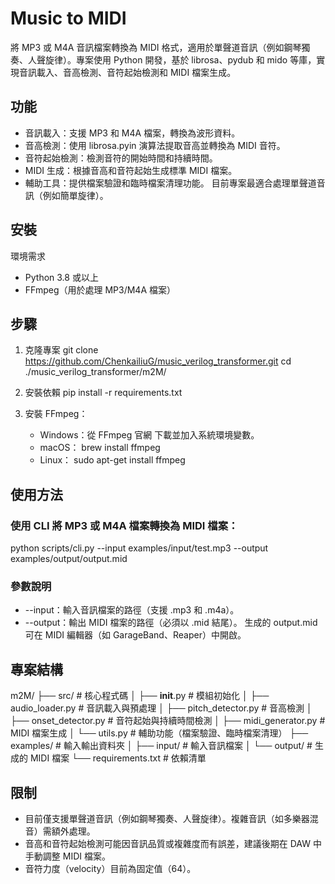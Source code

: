 # Music to MIDI
將 MP3 或 M4A 音訊檔案轉換為 MIDI 格式，適用於單聲道音訊（例如鋼琴獨奏、人聲旋律）。專案使用 Python 開發，基於 librosa、pydub 和 mido 等庫，實現音訊載入、音高檢測、音符起始檢測和 MIDI 檔案生成。

## 功能
* 音訊載入：支援 MP3 和 M4A 檔案，轉換為波形資料。
* 音高檢測：使用 librosa.pyin 演算法提取音高並轉換為 MIDI 音符。
* 音符起始檢測：檢測音符的開始時間和持續時間。
* MIDI 生成：根據音高和音符起始生成標準 MIDI 檔案。
* 輔助工具：提供檔案驗證和臨時檔案清理功能。
目前專案最適合處理單聲道音訊（例如簡單旋律）。

## 安裝
環境需求
* Python 3.8 或以上
* FFmpeg（用於處理 MP3/M4A 檔案）
  
## 步驟
1. 克隆專案
   git clone https://github.com/ChenkailiuG/music_verilog_transformer.git
   cd ./music_verilog_transformer/m2M/
 
2. 安裝依賴
   pip install -r requirements.txt

3. 安裝 FFmpeg：
    * Windows：從 FFmpeg 官網 下載並加入系統環境變數。
    * macOS：
brew install ffmpeg
    * Linux：
sudo apt-get install ffmpeg

## 使用方法
### 使用 CLI 將 MP3 或 M4A 檔案轉換為 MIDI 檔案：
python scripts/cli.py --input examples/input/test.mp3 --output examples/output/output.mid
### 參數說明
* --input：輸入音訊檔案的路徑（支援 .mp3 和 .m4a）。
* --output：輸出 MIDI 檔案的路徑（必須以 .mid 結尾）。
生成的 output.mid 可在 MIDI 編輯器（如 GarageBand、Reaper）中開啟。

## 專案結構
m2M/
├── src/                     # 核心程式碼
│   ├── __init__.py          # 模組初始化
│   ├── audio_loader.py      # 音訊載入與預處理
│   ├── pitch_detector.py    # 音高檢測
│   ├── onset_detector.py    # 音符起始與持續時間檢測
│   ├── midi_generator.py    # MIDI 檔案生成
│   └── utils.py             # 輔助功能（檔案驗證、臨時檔案清理）
├── examples/                # 輸入輸出資料夾
│   ├── input/               # 輸入音訊檔案
│   └── output/              # 生成的 MIDI 檔案
└── requirements.txt         # 依賴清單

## 限制
* 目前僅支援單聲道音訊（例如鋼琴獨奏、人聲旋律）。複雜音訊（如多樂器混音）需額外處理。
* 音高和音符起始檢測可能因音訊品質或複雜度而有誤差，建議後期在 DAW 中手動調整 MIDI 檔案。
* 音符力度（velocity）目前為固定值（64）。
